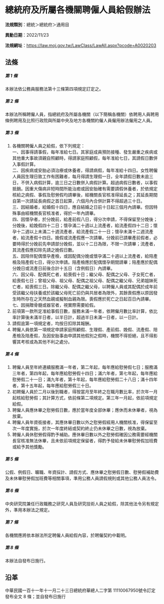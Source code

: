 # 總統府及所屬各機關聘僱人員給假辦法



**法規類別**：總統＞總統府＞通用目

**異動日期**：2022/11/23  

**法規網址**：https://law.moj.gov.tw/LawClass/LawAll.aspx?pcode=A0020203



## 法條
##### 第 1 條
本辦法依公務員服務法第十三條第四項規定訂定之。

##### 第 2 條
本辦法所稱聘僱人員，指總統府及所屬各機關（以下簡稱各機關）依聘用人員聘用條例聘用及比照行政院與所屬中央及地方各機關約僱人員僱用辦法僱用之人員。

##### 第 3 條
1. 各機關聘僱人員之給假，依下列規定：  
一、因事得請事假，每年准給七日。其家庭成員預防接種、發生嚴重之疾病或其他重大事故須親自照顧時，得請家庭照顧假，每年准給七日，其請假日數併入事假計算。  
二、因疾病或安胎必須治療或休養者，得請病假，每年准給十四日。女性聘僱人員因生理日致工作有困難者，每月得請生理假一日，全年請假日數未逾三日，不併入病假計算，逾三日之日數併入病假計算。超過病假日數者，以事假抵銷。因重大傷病非短時間所能治癒或因安胎確有需要請假休養者，於依規定核給之病假、事假及慰勞假均請畢後，經機關長官核准得延長之；其延長期間自第一次請延長病假之首日起算，六個月內合併計算不得超過三十日。  
三、因結婚者，給婚假十四日，應自結婚之日前十日起三個月內請畢。但因特殊事由經機關長官核准者，得於一年內請畢。  
四、因懷孕者，於分娩前，給產前假八日，得分次申請，不得保留至分娩後；分娩後，給娩假四十二日；懷孕滿二十週以上流產者，給流產假四十二日；懷孕十二週以上未滿二十週流產者，給流產假二十一日；懷孕未滿十二週流產者，給流產假十四日。娩假或流產假應一次請畢。分娩前已請畢產前假者，必要時得於分娩前先申請部分娩假，並以十二日為限，不限一次請畢；流產者，其流產假應扣除先請之娩假日數。  
五、因陪伴配偶懷孕產檢，或因配偶分娩或懷孕滿二十週以上流產者，給陪產檢及陪產假七日，得分次申請。陪產檢應於配偶懷孕期間請畢；陪產應於配偶分娩日或流產日前後合計十五日（含例假日）內請畢。  
六、因父母、配偶死亡者，給喪假十日；繼父母、配偶之父母、子女死亡者，給喪假七日；曾祖父母、祖父母、配偶之祖父母、配偶之繼父母、兄弟姐妹死亡者，給喪假三日。除繼父母、配偶之繼父母，以聘僱人員或其配偶於成年前受該繼父母扶養或於該繼父母死亡前仍與共居者為限外，其餘喪假應以原因發生時所存在之天然血親或擬制血親為限。喪假應於死亡之日起百日內請畢。  
七、因捐贈骨髓或器官者，視實際需要給假。
1. 前項第一款所定准給事假日數，服務未滿一年者，依聘僱月數比率計算，依比率計算後未滿半日者，以半日計，超過半日未滿一日者，以一日計。
1. 請假逾第一項規定者，均按日扣除其報酬。
1. 聘僱人員依第一項規定申請家庭照顧假、生理假、產前假、娩假、流產假、陪產檢及陪產假，及因安胎事由申請其他假別之假時，機關不得拒絕，且不得影響其考核或為其他不利之處分。

##### 第 4 條
1. 聘僱人員至年終連續服務滿一年者，第二年起，每年應給慰勞假七日；服務滿三年者，第四年起，每年應給慰勞假十四日；滿六年者，第七年起，每年應給慰勞假二十一日；滿九年者，第十年起，每年應給慰勞假二十八日；滿十四年者，第十五年起，每年應給慰勞假三十日。
1. 初聘僱人員於二月以後到職者，得按當月至年終之在職月數比率，於次年一月起核給慰勞假；其計算方式，依前條第二項規定。第三年一月起，依前項規定給假。
1. 聘僱人員應休畢之慰勞假日數，應於當年度全部休畢；應休而未休畢者，視為放棄。
1. 聘僱人員年資銜接者，其應休畢日數以外之慰勞假經用人機關核准，得保留至次一年度實施，於次一年度終結或契約終止仍未休畢之日數，視為放棄。
1. 聘僱人員休慰勞假得酌予補助。應休畢日數以外之慰勞假確因公務需要經機關長官核准無法休畢，且未依前項規定保留者，得酌予發給未休畢慰勞假加班費或給予其他獎勵。

##### 第 5 條
公假、例假日、曠職、年資採計、請假方式、應休畢之慰勞假日數、慰勞假補助費及未休畢慰勞假加班費等相關事項，準用公務人員請假規則或其他公務人員法令。

##### 第 6 條
中央研究院兼任行政職務之研究人員及研究技術人員之給假，除其他法令另有規定外，準用本辦法之規定。

##### 第 7 條
各機關應將依本辦法所定聘僱人員給假內容，於聘僱契約中載明。

##### 第 8 條
本辦法自發布日施行。

## 沿革
中華民國一百十一年十一月二十三日總統府華總人二字第 11110067950號令訂定發布全文 8  條；並自發布日施行
